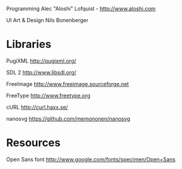 Programming
	Alec "Aloshi" Lofquist - http://www.aloshi.com

UI Art & Design
	Nils Bonenberger


Libraries
=========

PugiXML
	http://pugixml.org/

SDL 2
	http://www.libsdl.org/

FreeImage
	http://www.freeimage.sourceforge.net

FreeType
	http://www.freetype.org

cURL
	http://curl.haxx.se/

nanosvg
	https://github.com/memononen/nanosvg

Resources
=========

Open Sans font
	http://www.google.com/fonts/specimen/Open+Sans

